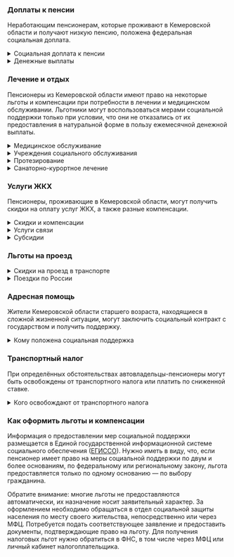 ### Доплаты к пенсии
Неработающим пенсионерам, которые проживают в Кемеровской области и получают низкую пенсию, положена федеральная социальная доплата.
<details>
<summary>Социальная доплата к пенсии</summary>
В Кемеровской области региональный прожиточный минимум пенсионера ниже общефедерального. В этом регионе неработающим пенсионерам с низким размером пенсии производится федеральная социальная доплата к пенсии до прожиточного минимума пенсионера (10 022 рубля в 2021 году).

Для назначения выплаты необходимо обращаться в территориальное отделение Пенсионного фонда по месту своего жительства. С 2022 года доплата будет назначаться автоматически — по данным ПФР.
</details>
<details>
<summary>Денежные выплаты</summary>
Если пенсионер относится к льготной категории, ему полагается ежемесячная денежная выплата (ЕДВ), которая регулярно индексируется.

В [Кемеровской](https://docs.cntd.ru/document/990304714) области ветеранам труда выплачивают ЕДВ в размере 420 рублей, пострадавшим от репрессий — 629 рублей, а реабилитированным — 733 рубля. Эта выплата полагается пенсионеру при условии, что он отказался от мер социальной поддержки в натуральной форме. Труженики тыла получают пенсию в размере 750 рублей, а при отказе от льгот в натуральной форме им также выплачивается ЕДВ в размере 629 рублей.
</details>

### Лечение и отдых
Пенсионеры из Кемеровской области имеют право на некоторые льготы и компенсации при потребности в лечении и медицинском обслуживании.
Льготники могут воспользоваться мерами социальной поддержки только при условии, что они не отказались от их предоставления в натуральной форме в пользу ежемесячной денежной выплаты.
<details>
<summary>Медицинское обслуживание</summary>
Ветераны труда и труженики тыла сохраняют право на обслуживание в поликлиниках и других медицинских учреждениях, к которым они были прикреплены в период работы до выхода на пенсию. Оказание медицинской помощи вне очереди полагается жертвам политических репрессий, ветеранам труда и труженикам.
</details>
<details>
<summary>Учреждения социального обслуживания</summary>
Внеочередной приём в дома-интернаты для престарелых и инвалидов, учреждения социального обслуживания предоставляется труженикам тыла, реабилитированным и пострадавшим от репрессий пенсионерам.
</details>
<details>
<summary>Протезирование</summary>
Бесплатное изготовление и ремонт зубных протезов полагается труженикам тыла и реабилитированным пенсионерам, а также ветеранам труда. Льгота не распространяется на расходы по оплате стоимости драгоценных металлов и металлокерамики. Труженики тыла, ветераны труда и реабилитированные пенсионеры Кемеровской области бесплатно обеспечиваются другими протезами и протезно-ортопедическими изделиями
</details>
<details>
<summary>Санаторно-курортное лечение</summary>
[Кемеровским](https://docs.cntd.ru/document/990304709) жертвам политических репрессий путёвки на санаторно-курортное лечение и отдых выдаются в первоочередном порядке.
</details>

### Услуги ЖКХ
Пенсионеры, проживающие в Кемеровской области, могут получить скидки на оплату услуг ЖКХ, а также разные компенсации. 
<details>
<summary>Скидки и компенсации</summary>
Одинокие неработающие пенсионеры по достижении 70 лет освобождаются от взносов на капремонт на 50%, а с 80-летнего возраста — полностью. Льгота распространяется также на граждан указанного возраста, семья которых состоит из неработающих граждан пенсионного возраста (мужчины — старше 60 лет, женщины — 55) и инвалидов I и II групп. Компенсация рассчитывается, исходя из установленного в регионе минимального взноса на капремонт за 1 кв. метр и размера стандарта нормативной площади жилого помещения.
</details>
<details>
<summary>Услуги связи</summary>
Кемеровские реабилитированные пенсионеры имеют право на первоочередную бесплатную установку телефона.

Кемеровским ветеранам труда, не отказавшимся от льгот в натуральной форме в пользу ЕДВ, [выплачивается](https://docs.cntd.ru/document/990304714) ежемесячно за пользование телефоном 120 рублей, ежегодно за пользование кабельным телевещанием — 60 рублей и за пользование радио — 100 рублей.
</details>
<details>
<summary>Субсидии</summary>
В [Кемеровской](https://docs.cntd.ru/document/570980093) области субсидия зависит от доходов пенсионера. При доходе до 1 прожиточного минимума субсидия оформляется при расходах на ЖКУ 5%, от 1 до 2 прожиточных минимумов доля расходов варьируется от 7 до 11%. Если доходы не превышают 3 прожиточных минимумов, субсидия оформляется при тратах от 13 до 15%, если превышают — траты должны быть больше 22%.
</details>

### Льготы на проезд
<details>
<summary>Скидки на проезд в транспорте</summary>
В [Кемеровской](https://docs.cntd.ru/document/990304714) области труженики тыла и ветераны труда имеют право бесплатного проезда городским пассажирским, автомобильным транспортом пригородного и междугороднего сообщения, а пригородным железнодорожным и водным транспортом — за 50% стоимости. Жертвы политических репрессий на указанных видах транспорта могут ездить [бесплатно](https://docs.cntd.ru/document/990304709). Льготы на проезд полагаются только тем пенсионерам, которые не отказались от их предоставления в натуральной форме в пользу денежной выплаты.
</details>
<details>
<summary>Поездки по России</summary>
[Кемеровским](https://docs.cntd.ru/document/990304709) реабилитированным пенсионерам один раз в год компенсируется стоимость поездки по территории России туда и обратно железнодорожным транспортом. При путешествии водным, воздушным или автомобильным транспортом вернут 50% затрат.
</details>

### Адресная помощь
Жители Кемеровской области старшего возраста, находящиеся в сложной жизненной ситуации, могут заключить социальный контракт с государством и получить поддержку.
<details>
<summary>Кому положена социальная поддержка</summary>
Пенсионерам, оказавшимся в трудной жизненной ситуации по не зависящим от них причинам или в связи со стихийным бедствием, экстремальной ситуацией, оказывается адресная помощь. Она предоставляется путём выплаты пособий либо в натуральной форме (обеспечение одеждой, обувью, лекарствами, организация лечения и ухода, проведение ремонта жилья или установка приборов учёта и пр.). С нуждающимися пенсионерами может быть заключён социальный контракт.
</details>

### Транспортный налог
При определённых обстоятельствах автовладельцы-пенсионеры могут быть освобождены от транспортного налога или платить по сниженной ставке. 
<details>
<summary>Кого освобождают от транспортного налога</summary>
В [Кемеровской](https://www.nalog.gov.ru/rn77/service/tax/d1106759/) области пенсионеры, инвалиды I и II групп, а также те, кто должен был уйти на пенсию по ранее действовавшему законодательству, освобождаются от налога на катер или моторную лодку до 100 л. с. Также они получают освобождение от налога, если его сумма равна или менее 1500 рублей, на одно из транспортных средств: легковой автомобиль мощностью до 200 л. с.; грузовой автомобиль до 150 л. с.; мотоцикл (мотороллер) до 50 л. с.; самоходные транспортные средства, машины и механизмы на пневматическом и гусеничном ходу до 100 л. с. Инвалиды III группы получают льготу при налоге до 800 рублей. Льгота предоставляется при условии, что у собственника или его супруга есть удостоверение на право управления соответствующим транспортным средством.
</details>

### Как оформить льготы и компенсации 
Информация о предоставлении мер социальной поддержки размещается в Единой государственной информационной системе социального обеспечения ([ЕГИССО](http://egisso.ru/site/client/#/)). Нужно иметь в виду, что, если пенсионер имеет право на меры социальной поддержки по двум и более основаниям, по федеральному или региональному закону, льгота предоставляется только по одному основанию — по выбору гражданина.

Обратите внимание: многие льготы не предоставляются автоматически, их назначение носит заявительный характер. За оформлением необходимо обращаться в отдел социальной защиты населения по месту своего жительства, непосредственно или через МФЦ. Потребуется подать соответствующее заявление и предоставить документы, подтверждающие право на льготу. Для получения налоговых льгот нужно обратиться в ФНС, в том числе через МФЦ или личный кабинет налогоплательщика.
